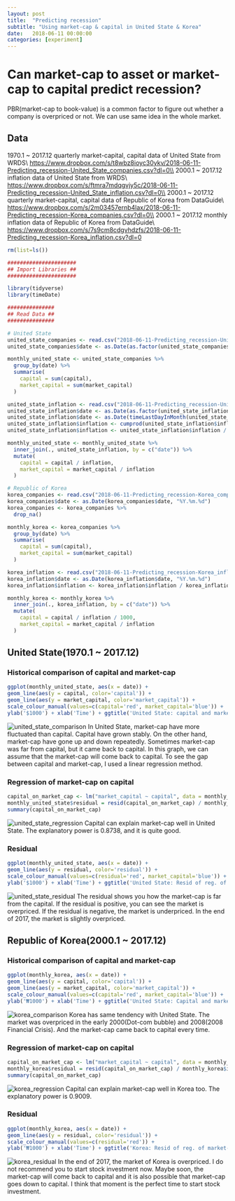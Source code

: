 ```yaml
---
layout: post
title:  "Predicting recession"
subtitle: "Using market-cap & capital in United State & Korea"
date:   2018-06-11 00:00:00
categories: [experiment]
---
```

# Can market-cap to asset or market-cap to capital predict recession?

PBR(market-cap to book-value) is a common factor to figure out whether a company is overpriced or not.
We can use same idea in the whole market. 

## Data
1970.1 ~ 2017.12 quarterly market-capital, capital data of United State from WRDS\\
https://www.dropbox.com/s/t8wbz8ioyc30ykv/2018-06-11-Predicting_recession-United_State_companies.csv?dl=0\\
2000.1 ~ 2017.12 inflation data of United State from WRDS\\
https://www.dropbox.com/s/ftmra7mdqgvjy5c/2018-06-11-Predicting_recession-United_State_inflation.csv?dl=0\\
2000.1 ~ 2017.12 quarterly market-capital, capital data of Republic of Korea from DataGuide\\
https://www.dropbox.com/s/2m03457ernb4lax/2018-06-11-Predicting_recession-Korea_companies.csv?dl=0\\
2000.1 ~ 2017.12 monthly inflation data of Republic of Korea from DataGuide\\
https://www.dropbox.com/s/7s9cm8cdgvhdzfs/2018-06-11-Predicting_recession-Korea_inflation.csv?dl=0
```r
rm(list=ls())

######################
## Import Libraries ##
######################

library(tidyverse)
library(timeDate)

###############
## Read Data ##
###############

# United State
united_state_companies <- read.csv("2018-06-11-Predicting_recession-United_State_companies.csv")
united_state_companies$date <- as.Date(as.factor(united_state_companies$date), "%Y-%m-%d")

monthly_united_state <- united_state_companies %>%
  group_by(date) %>%
  summarise(
    capital = sum(capital),
    market_capital = sum(market_capital)
  )

united_state_inflation <- read.csv("2018-06-11-Predicting_recession-United_State_inflation.csv")
united_state_inflation$date <- as.Date(as.factor(united_state_inflation$date), "%Y%m%d")
united_state_inflation$date <- as.Date(timeLastDayInMonth(united_state_inflation$date))
united_state_inflation$inflation <- cumprod(united_state_inflation$inflation + 1)
united_state_inflation$inflation <- united_state_inflation$inflation / united_state_inflation$inflation[1]

monthly_united_state <- monthly_united_state %>%
  inner_join(., united_state_inflation, by = c("date")) %>%
  mutate(
    capital = capital / inflation,
    market_capital = market_capital / inflation
  )

# Republic of Korea
korea_companies <- read.csv("2018-06-11-Predicting_recession-Korea_companies.csv")
korea_companies$date <- as.Date(korea_companies$date, "%Y.%m.%d")
korea_companies <- korea_companies %>%
  drop_na()

monthly_korea <- korea_companies %>%
  group_by(date) %>%
  summarise(
    capital = sum(capital),
    market_capital = sum(market_capital)
  )

korea_inflation <- read.csv("2018-06-11-Predicting_recession-Korea_inflation.csv")
korea_inflation$date <- as.Date(korea_inflation$date, "%Y.%m.%d")
korea_inflation$inflation <- korea_inflation$inflation / korea_inflation$inflation[1]

monthly_korea <- monthly_korea %>%
  inner_join(., korea_inflation, by = c("date")) %>%
  mutate(
    capital = capital / inflation / 1000,
    market_capital = market_capital / inflation
  )
```

## United State(1970.1 ~ 2017.12)
### Historical comparison of capital and market-cap
```r
ggplot(monthly_united_state, aes(x = date)) + 
geom_line(aes(y = capital, color='capital')) + 
geom_line(aes(y = market_capital, color='market_capital')) + 
scale_colour_manual(values=c(capital='red', market_capital='blue')) +
ylab('$1000') + xlab('Time') + ggtitle('United State: capital and market_capital, 1970.1~2017.12') + theme(plot.title=element_text(hjust=0.5))
```
![united_state_comparison](https://dl.dropboxusercontent.com/s/nqhmx0spci31eer/2018-06-11-Predicting_recession-United_State_comparison.png)
In United State, market-cap have more fluctuated than capital.
Capital have grown stably. On the other hand, market-cap have gone up and down repeatedly. 
Sometimes market-cap was far from capital, but it came back to capital.
In this graph, we can assume that the market-cap will come back to capital.
To see the gap between capital and market-cap, I used a linear regression method. 

### Regression of market-cap on capital
```r
capital_on_market_cap <- lm("market_capital ~ capital", data = monthly_united_state)
monthly_united_state$residual = resid(capital_on_market_cap) / monthly_united_state$inflation
summary(capital_on_market_cap)
```
![united_state_regression](https://dl.dropboxusercontent.com/s/vjxvujoa7mu1n8z/2018-06-11-Predicting_recession-United_State_regression.png)
Capital can explain market-cap well in United State. The explanatory power is 0.8738, and it is quite good.

### Residual
```r
ggplot(monthly_united_state, aes(x = date)) + 
geom_line(aes(y = residual, color='residual')) + 
scale_colour_manual(values=c(residual='red', market_capital='blue')) +
ylab('$1000') + xlab('Time') + ggtitle('United State: Resid of reg. of market-cap on capital, 1970.1~2017.12') + theme(plot.title=element_text(hjust=0.5))
```
![united_state_residual](https://dl.dropboxusercontent.com/s/t4t42acu44t8l2n/2018-06-11-Predicting_recession-United_State_residual.png)
The residual shows you how the market-cap is far from the capital.
If the residual is positive, you can see the market is overpriced.
If the residual is negative, the market is underpriced.
In the end of 2017, the market is slightly overpriced.

## Republic of Korea(2000.1 ~ 2017.12)
### Historical comparison of capital and market-cap
```r
ggplot(monthly_korea, aes(x = date)) + 
geom_line(aes(y = capital, color='capital')) + 
geom_line(aes(y = market_capital, color='market_capital')) + 
scale_colour_manual(values=c(capital='red', market_capital='blue')) +
ylab('₩1000') + xlab('Time') + ggtitle('United State: Capital and market_capital, 1970.1~2017.12') + theme(plot.title=element_text(hjust=0.5))
```
![korea_comparison](https://dl.dropboxusercontent.com/s/ra4255wm4o1hxwy/2018-06-11-Predicting_recession-Korea_comparison.png)
Korea has same tendency with United State.
The market was overpriced in the early 2000(Dot-com bubble) and 2008(2008 Financial Crisis).
And the market-cap came back to capital every time.

### Regression of market-cap on capital
```r
capital_on_market_cap <- lm("market_capital ~ capital", data = monthly_korea)
monthly_korea$residual = resid(capital_on_market_cap) / monthly_korea$inflation
summary(capital_on_market_cap)
```
![korea_regression](https://dl.dropboxusercontent.com/s/f2hn61riulpdyyn/2018-06-11-Predicting_recession-Korea_regression.png)
Capital can explain market-cap well in Korea too. The explanatory power is 0.9009.

### Residual
```r
ggplot(monthly_korea, aes(x = date)) + 
geom_line(aes(y = residual, color='residual')) + 
scale_colour_manual(values=c(residual='red')) +
ylab('₩1000') + xlab('Time') + ggtitle('Korea: Resid of reg. of market-cap on capital, 2000.1~2017.12') + theme(plot.title=element_text(hjust=0.5))
```
![korea_residual](https://dl.dropboxusercontent.com/s/7o7vnswb7owlrad/2018-06-11-Predicting_recession-Korea_residual.png)
In the end of 2017, the market of Korea is overpriced.
I do not recommend you to start stock investment now.
Maybe soon, the market-cap will come back to capital and it is also possible that market-cap goes down to capital.
I think that moment is the perfect time to start stock investment.

